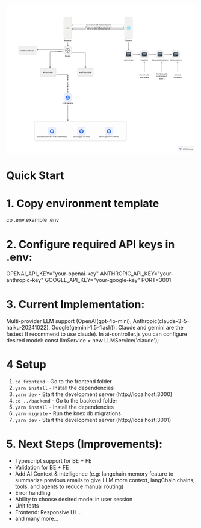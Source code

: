 ![alt text](https://github.com/adlipeeters/email-assistant-ai/blob/main/architecture-diagram.png?raw=true)

# Quick Start

# 1. Copy environment template
cp .env.example .env

# 2. Configure required API keys in .env:
OPENAI_API_KEY="your-openai-key"
ANTHROPIC_API_KEY="your-anthropic-key" 
GOOGLE_API_KEY="your-google-key"
PORT=3001

# 3. Current Implementation:
Multi-provider LLM support (OpenAI(gpt-4o-mini), Anthropic(claude-3-5-haiku-20241022), Google(gemini-1.5-flash)). Claude and gemini are the fastest (I recommend to use claude). In ai-controller.js you can configure desired model: const llmService = new LLMService('claude');

# 4 Setup
1. `cd frontend` - Go to the frontend folder
2. `yarn install` - Install the dependencies
3. `yarn dev` - Start the development server (http://localhost:3000)
4. `cd ../backend` - Go to the backend folder
5. `yarn install` - Install the dependencies
6. `yarn migrate` - Run the knex db migrations
7. `yarn dev` - Start the development server (http://localhost:3001)

# 5. Next Steps (Improvements):
- Typescript support for BE + FE
- Validation for BE + FE
- Add AI Context & Intelligence (e.g: langchain memory feature to summarize previous emails to give LLM more context, langChain chains, tools, and agents to reduce manual routing)
- Error handling
- Ability to choose desired model in user session
- Unit tests
- Frontend: Responsive UI ...
- and many more...

